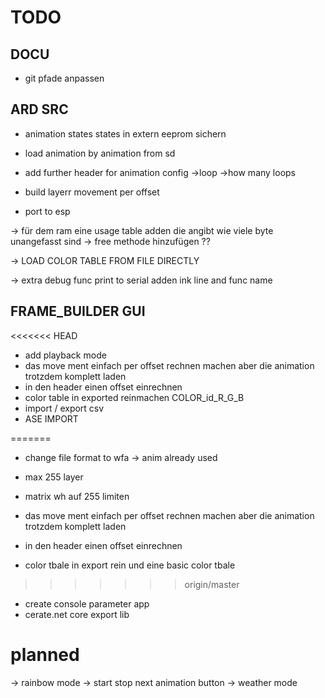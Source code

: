 # TODO

## DOCU
* git pfade anpassen


## ARD SRC


* animation states states in extern eeprom sichern
* load animation by animation from sd

* add further header for animation config ->loop ->how many loops

* build layerr movement per offset

* port to esp

-> für dem ram eine usage table adden die angibt wie viele byte unangefasst sind
-> free methode hinzufügen ??

->  LOAD COLOR TABLE FROM FILE DIRECTLY



-> extra debug func print to serial adden ink line and func name




## FRAME_BUILDER GUI

<<<<<<< HEAD
* add playback mode
* das move ment einfach per offset rechnen machen aber die animation trotzdem komplett laden
* in den header einen offset einrechnen
* color table in exported reinmachen COLOR_id_R_G_B
* import / export csv
* ASE IMPORT


=======
* change file format to wfa -> anim already used
* max 255 layer
* matrix wh auf 255 limiten


* das move ment einfach per offset rechnen machen aber die animation trotzdem komplett laden
* in den header einen offset einrechnen
* color tbale in export rein und eine basic color tbale
>>>>>>> origin/master

* create console parameter app
* cerate.net core export lib





# planned


-> rainbow mode
-> start stop next animation button
-> weather mode
